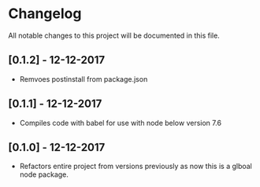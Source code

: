 # Changelog
All notable changes to this project will be documented in this file.

## [0.1.2] - 12-12-2017
* Remvoes postinstall from package.json

## [0.1.1] - 12-12-2017
* Compiles code with babel for use with node below version 7.6

## [0.1.0] - 12-12-2017
* Refactors entire project from versions previously as now this is a glboal node package.


